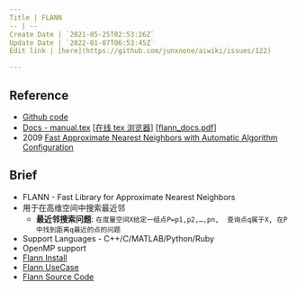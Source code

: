 ```yaml
---
Title | FLANN
-- | --
Create Date | `2021-05-25T02:53:26Z`
Update Date | `2022-01-07T06:53:45Z`
Edit link | [here](https://github.com/junxnone/aiwiki/issues/122)

---
```

## Reference
- [Github code](https://github.com/flann-lib/flann)
- [Docs - manual.tex](https://github.com/flann-lib/flann/blob/master/doc/manual.tex) [[在线 tex 浏览器](http://texviewer.herokuapp.com/)] [[flann_docs.pdf](https://github.com/junxnone/aiwiki/files/7399990/flann_docs.pdf)]
- 2009 [Fast Approximate Nearest Neighbors with Automatic Algorithm Configuration](https://www.cs.ubc.ca/~lowe/papers/09muja.pdf)

## Brief
- FLANN - Fast Library for Approximate Nearest Neighbors
- 用于在高维空间中搜索最近邻
  - **最近邻搜索问题**: `在度量空间X给定一组点P=p1,p2,…,pn,  查询点q属于X, 在P中找到距离q最近的点的问题`
- Support Languages - C++/C/MATLAB/Python/Ruby
- OpenMP support
- [Flann Install](/Flann_Install)
- [Flann UseCase](/Flann_UseCase)
- [Flann Source Code](Flann_Source_Code)






